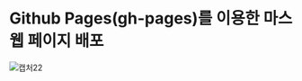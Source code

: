 # Github Pages(gh-pages)를 이용한 마스 웹 페이지 배포
![캡처22](https://user-images.githubusercontent.com/85292541/207049705-c48b273c-5e70-4b74-89d9-8f8be1ca1248.PNG)

